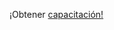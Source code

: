 ¡Obtener [capacitación!](/training/dynamics365/business-central?WT.mc_id=dyn365bc_landingpage-docs)
